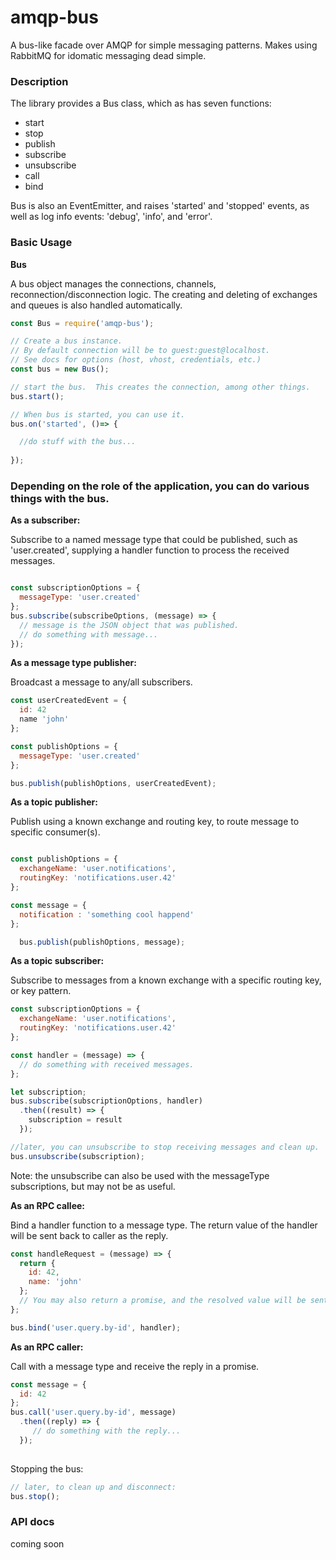 # amqp-bus
A bus-like facade over AMQP for simple messaging patterns.  Makes using RabbitMQ for idomatic messaging dead simple.

### Description
The library provides a Bus class, which as has seven functions:
* start
* stop
* publish
* subscribe
* unsubscribe
* call
* bind

Bus is also an EventEmitter, and raises 'started' and 'stopped' events, as well as log info events: 'debug', 'info', and 'error'.

### Basic Usage

**Bus**

A bus object manages the connections, channels, reconnection/disconnection logic.  The creating and deleting of exchanges and queues is also handled automatically.

```javascript
const Bus = require('amqp-bus');

// Create a bus instance. 
// By default connection will be to guest:guest@localhost.
// See docs for options (host, vhost, credentials, etc.)
const bus = new Bus();

// start the bus.  This creates the connection, among other things.
bus.start();

// When bus is started, you can use it.
bus.on('started', ()=> {

  //do stuff with the bus...
  
});

```


### Depending on the role of the application, you can do various things with the bus.
  
  
**As a subscriber:**

Subscribe to a named message type that could be published, such as 'user.created', supplying a handler function to process the received messages.

```javascript

const subscriptionOptions = {
  messageType: 'user.created'
};
bus.subscribe(subscribeOptions, (message) => {
  // message is the JSON object that was published.
  // do something with message...
});
```


**As a message type publisher:**

Broadcast a message to any/all subscribers.

```javascript
const userCreatedEvent = {
  id: 42
  name 'john'
};

const publishOptions = {
  messageType: 'user.created'
};

bus.publish(publishOptions, userCreatedEvent);
 ```


 **As a topic publisher:**
 
Publish using a known exchange and routing key, to route message to specific consumer(s).
```javascript

const publishOptions = {
  exchangeName: 'user.notifications',
  routingKey: 'notifications.user.42'
};

const message = {
  notification : 'something cool happend'
};

  bus.publish(publishOptions, message);
```


**As a topic subscriber:**

Subscribe to messages from a known exchange with a specific routing key, or key pattern.

```javascript
const subscriptionOptions = {
  exchangeName: 'user.notifications',
  routingKey: 'notifications.user.42'
};

const handler = (message) => {
  // do something with received messages.
};

let subscription;
bus.subscribe(subscriptionOptions, handler)
  .then((result) => {
    subscription = result
  });

//later, you can unsubscribe to stop receiving messages and clean up.
bus.unsubscribe(subscription);
```
Note: the unsubscribe can also be used with the messageType subscriptions, but may not be as useful.
  

**As an RPC callee:**

Bind a handler function to a message type.  The return value of the handler will be sent back to caller as the reply.

```javascript
const handleRequest = (message) => {
  return {
    id: 42,
    name: 'john'
  };
  // You may also return a promise, and the resolved value will be sent as the reply.
};

bus.bind('user.query.by-id', handler);
```


**As an RPC caller:**

Call with a message type and receive the reply in a promise.

```javascript
const message = {
  id: 42
};
bus.call('user.query.by-id', message)
  .then((reply) => {
     // do something with the reply...
  });
    
```


Stopping the bus:
```javascript
// later, to clean up and disconnect:
bus.stop();
```

### API docs


coming soon

